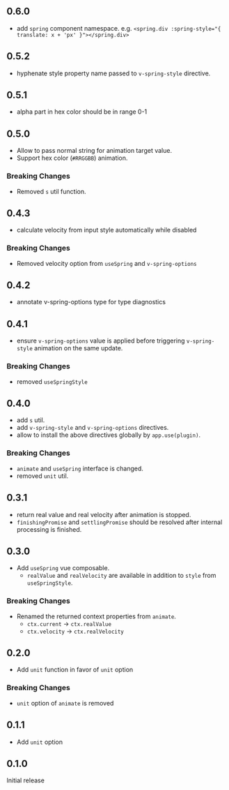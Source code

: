 ## 0.6.0

- add `spring` component namespace. e.g. `<spring.div :spring-style="{ translate: x + 'px' }"></spring.div>`

## 0.5.2

- hyphenate style property name passed to `v-spring-style` directive.

## 0.5.1

- alpha part in hex color should be in range 0-1

## 0.5.0

- Allow to pass normal string for animation target value.
- Support hex color (`#RRGGBB`) animation.

### Breaking Changes

- Removed `s` util function.

## 0.4.3

- calculate velocity from input style automatically while disabled

### Breaking Changes

- Removed velocity option from `useSpring` and `v-spring-options`

## 0.4.2

- annotate v-spring-options type for type diagnostics

## 0.4.1

- ensure `v-spring-options` value is applied before triggering `v-spring-style` animation on the same update.

### Breaking Changes

- removed `useSpringStyle`

## 0.4.0

- add `s` util.
- add `v-spring-style` and `v-spring-options` directives.
- allow to install the above directives globally by `app.use(plugin)`.

### Breaking Changes

- `animate` and `useSpring` interface is changed.
- removed `unit` util.

## 0.3.1

- return real value and real velocity after animation is stopped.
- `finishingPromise` and `settlingPromise` should be resolved after internal processing is finished.

## 0.3.0

- Add `useSpring` vue composable.
  - `realValue` and `realVelocity` are available in addition to `style` from `useSpringStyle`.

### Breaking Changes

- Renamed the returned context properties from `animate`.
  - `ctx.current` -> `ctx.realValue`
  - `ctx.velocity` -> `ctx.realVelocity`

## 0.2.0

- Add `unit` function in favor of `unit` option

### Breaking Changes

- `unit` option of `animate` is removed

## 0.1.1

- Add `unit` option

## 0.1.0

Initial release
